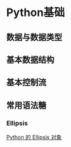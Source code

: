 # Python基础

## 数据与数据类型

## 基本数据结构

## 基本控制流

## 常用语法糖

### Ellipsis

[Python 的 Ellipsis 对象](https://farer.org/2017/11/29/python-ellipsis-object/)

